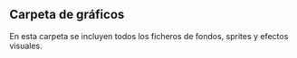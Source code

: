 ## Carpeta de gráficos

En esta carpeta se incluyen todos los ficheros de fondos, sprites y efectos visuales.